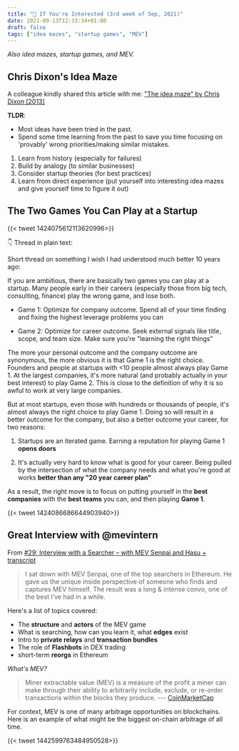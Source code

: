 ```yaml
---
title: "👀 If You're Interested (3rd week of Sep, 2021)"
date: 2021-09-13T12:33:34+01:00
draft: false
tags: ["idea mazes", "startup games", "MEV"]
---
```


_Also idea mazes, startup games, and MEV._

## Chris Dixon's Idea Maze

A colleague kindly shared this article with me: ["The idea maze" by Chris Dixon [2013]](https://cdixon.org/2013/08/04/the-idea-maze/)  

**TLDR**:

* Most ideas have been tried in the past.
* Spend some time learning from the past to save you time focusing on 'provably' wrong priorities/making similar mistakes.

1. Learn from history (especially for failures)
2. Build by analogy (to similar businesses)
3. Consider startup theories (for best practices)
4. Learn from direct experience (put yourself into interesting idea mazes and give yourself time to figure it out)

## The Two Games You Can Play at a Startup

{{< tweet 1424075612113620996>}}

👇 Thread in plain text:

Short thread on something I wish I had understood much better 10 years ago:

If you are ambitious, there are basically two games you can play at a startup. Many people early in their careers (especially those from big tech, consulting, finance) play the wrong game, and lose both.

* Game 1: Optimize for company outcome. Spend all of your time finding and fixing the highest leverage problems you can

* Game 2: Optimize for career outcome. Seek external signals like title, scope, and team size. Make sure you're "learning the right things"

The more your personal outcome and the company outcome are synonymous, the more obvious it is that Game 1 is the right choice. Founders and people at startups with <10 people almost always play Game 1. At the largest companies, it's more natural (and probably actually in your best interest) to play Game 2. This is close to the definition of why it is so awful to work at very large companies. 

But at most startups, even those with hundreds or thousands of people, it's almost always the right choice to play Game 1. Doing so will result in a better outcome for the company, but also a better outcome your career, for two reasons:

1. Startups are an iterated game. Earning a reputation for playing Game 1 **opens doors**

2. It's actually very hard to know what is good for your career. Being pulled by the intersection of what the company needs and what you're good at works **better than any "20 year career plan"**

As a result, the right move is to focus on putting yourself in the **best companies** with the **best teams** you can, and then playing **Game 1**.

{{< tweet 1424086686644903940>}}

## Great Interview with @mevintern

From [#29: Interview with a Searcher – with MEV Senpai and Hasu + transcript](https://uncommoncore.co/29-interview-with-a-searcher-with-mev-senpai-and-hasu/)

> I sat down with MEV Senpai, one of the top searchers in Ethereum. He gave us the unique inside perspective of someone who finds and captures MEV himself. The result was a long & intense convo, one of the best I’ve had in a while.

Here's a list of topics covered:

* The **structure** and **actors** of the MEV game
* What is searching, how can you learn it, what **edges** exist
* Intro to **private relays** and **transaction bundles**
* The role of **Flashbots** in DEX trading
* short-term **reorgs** in Ethereum

*What's MEV?*
> Miner extractable value (MEV) is a measure of the profit a miner can make through their ability to arbitrarily include, exclude, or re-order transactions within the blocks they produce. --- [CoinMarketCap](https://coinmarketcap.com/alexandria/glossary/miner-extractable-value-mev)

For context, MEV is one of many arbitrage opportunities on blockchains. Here is an example of what might be the biggest on-chain arbitrage of all time.

{{< tweet 1442599763484950528>}}
